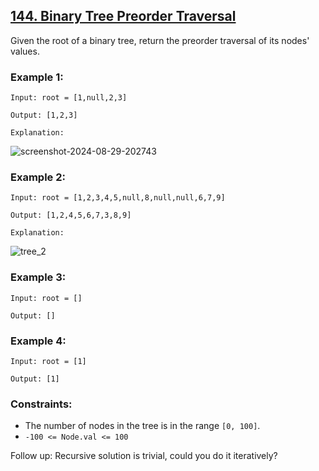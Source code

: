 ## [144. Binary Tree Preorder Traversal](https://leetcode.com/problems/binary-tree-preorder-traversal/)

Given the root of a binary tree, return the preorder traversal of its nodes' values.

### Example 1:

```
Input: root = [1,null,2,3]

Output: [1,2,3]

Explanation:
```

![screenshot-2024-08-29-202743](https://github.com/user-attachments/assets/0b1d182b-f9e7-4fb6-8a5c-2413443ee5b9)

### Example 2:

```
Input: root = [1,2,3,4,5,null,8,null,null,6,7,9]

Output: [1,2,4,5,6,7,3,8,9]

Explanation:
```

![tree_2](https://github.com/user-attachments/assets/858e4def-745c-457f-9f21-8c297ca37253)

### Example 3:

```
Input: root = []

Output: []
```

### Example 4:

```
Input: root = [1]

Output: [1]
```

### Constraints:

- The number of nodes in the tree is in the range `[0, 100]`.
- `-100 <= Node.val <= 100`

Follow up: Recursive solution is trivial, could you do it iteratively?
